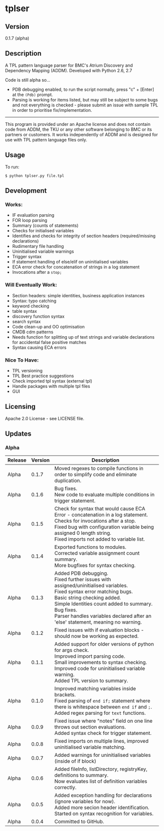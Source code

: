 # tplser

## Version

0.1.7 (alpha)

## Description

A TPL pattern language parser for BMC's Atrium Discovery and Dependency Mapping (ADDM). Developed with Python 2.6, 2.7

Code is still alpha so...
- PDB debugging enabled, to run the script normally, press "c" + [Enter] at the `(Pdb)` prompt.
- Parsing is working for items listed, but may still be subject to some bugs and not everything is checked - please submit an issue with sample TPL in order to prioritise fix/implementation.

---

This program is provided under an Apache license and does not contain code from ADDM, the TKU or any other software belonging to BMC or its partners or customers. It works independently of ADDM and is designed for use with TPL pattern language files only.

## Usage

To run:

```
$ python tplser.py file.tpl
```

## Development

### Works:

* IF evaluation parsing
* FOR loop parsing
* Summary (counts of statements)
* Checks for initialised variables
* Identifies and checks for integrity of section headers (required/missing declarations)
* Rudimentary file handling
* Uninitialised variable warnings
* Trigger syntax
* If statement handling of else/elif on uninitialised variables
* ECA error check for concatenation of strings in a log statement
* Invocations after a `stop;`

### Will Eventually Work:

* Section headers: simple identities, business application instances
* Syntax: typo catching
* keyword checking
* table syntax
* discovery function syntax
* search syntax
* Code clean-up and OO optimisation
* CMDB cdm patterns
* Needs function for splitting up of text strings and variable declarations for accidental false positive matches
* Syntax causing ECA errors

### Nice To Have:

* TPL versioning
* TPL Best practice suggestions
* Check imported tpl syntax (external tpl)
* Handle packages with multiple tpl files
* GUI

## Licensing

Apache 2.0 License - see LICENSE file.

## Updates

### Alpha

| Release | Version | Description |
| --- | --- | --- |
| Alpha | 0.1.7 | Moved regexes to compile functions in order to simplify code and eliminate duplication. |
| Alpha | 0.1.6 | Bug fixes.<br>New code to evaluate multiple conditions in trigger statement. |
| Alpha | 0.1.5 | Check for syntax that would cause ECA Error - concatenation in a log statement.<br>Checks for invocations after a stop.<br>Fixed bug with configuration variable being assigned 0 length string.<br>Fixed imports not added to variable list. |
| Alpha | 0.1.4 | Exported functions to modules.<br>Corrected variable assignment count summary.<br>More bugfixes for syntax checking. |
| Alpha | 0.1.3 | Added PDB debugging.<br>Fixed further issues with assigned/uninitialised variables.<br>Fixed syntax error matching bugs.<br>Basic string checking added.<br>Simple Identities count added to summary. Bug fixes.<br>Parser handles variables declared after an 'else' statement, meaning no warning. |
| Alpha | 0.1.2 | Fixed issues with if evaluation blocks - should now be working as expected. |
| Alpha | 0.1.1 | Added support for older versions of python for args check.<br>Improved import parsing code.<br>Small improvements to syntax checking.<br>Improved code for uninitialised variable warning.<br>Added TPL version to summary. |
| Alpha | 0.1.0 | Improved matching variables inside brackets.<br>Fixed parsing of `end if;` statement where there is whitespace between `end if` and `;`.<br>Added regex parsing for `text` functions. |
| Alpha | 0.0.9 | Fixed issue where "notes" field on one line throws out section evaluations.<br>Added syntax check for trigger statement. |
| Alpha | 0.0.8 | Fixed imports on multiple lines, improved uninitialised variable matching. |
| Alpha | 0.0.7 | Added warnings for uninitialised variables (inside of if block) |
| Alpha | 0.0.6 | Added fileInfo, listDirectory, registryKey, definitions to summary.<br>Now evaluates list of definition variables correctly. |
| Alpha | 0.0.5 | Added exception handling for declarations (ignore variables for now).<br>Added more secion header identification.<br>Started on syntax recognition for variables. |
| Alpha | 0.0.4 | Committed to GitHub. |
